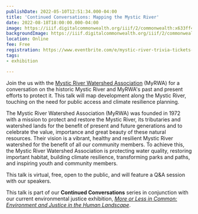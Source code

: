 ```yaml
---
publishDate: 2022-05-10T12:51:34.000-04:00
title: 'Continued Conversations: Mapping the Mystic River'
date: 2022-08-18T18:00:00.000-04:00
image: https://iiif.digitalcommonwealth.org/iiif/2/commonwealth:x633ff47w/full/full/0/default.jpg
backgroundImage: https://iiif.digitalcommonwealth.org/iiif/2/commonwealth:x633ff47w/full/full/0/default.jpg
location: Online
fee: Free
registration: https://www.eventbrite.com/e/mystic-river-trivia-tickets-337353843427
tags:
- exhibition

---
```

Join the us with the [Mystic River Watershed Association](https://mysticriver.org/) (MyRWA) for a conversation on the historic Mystic River and MyRWA's past and present efforts to protect it. This talk will map development along the Mystic River, touching on the need for public access and climate resilience planning.

The Mystic River Watershed Association (MyRWA) was founded in 1972 with a mission to protect and restore the Mystic River, its tributaries and watershed lands for the benefit of present and future generations and to celebrate the value, importance and great beauty of these natural resources. Their vision is a vibrant, healthy and resilient Mystic River watershed for the benefit of all our community members. To achieve this, the Mystic River Watershed Association is protecting water quality, restoring important habitat, building climate resilience, transforming parks and paths, and inspiring youth and community members.

This talk is virtual, free, open to the public, and will feature a Q&A session with our speakers.

This talk is part of our **Continued Conversations** series in conjunction with our current environmental justice exhibition, [_More or Less in Common: Environment and Justice in the Human Landscape_](https://www.leventhalmap.org/digital-exhibitions/more-or-less-in-common/).